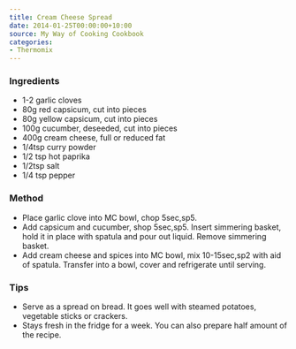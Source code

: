 ```yaml
---
title: Cream Cheese Spread
date: 2014-01-25T00:00:00+10:00
source: My Way of Cooking Cookbook
categories:
- Thermomix
---
```










### Ingredients

* 1-2 garlic cloves
* 80g red capsicum, cut into pieces
* 80g yellow capsicum, cut into pieces
* 100g cucumber, deseeded, cut into pieces
* 400g cream cheese, full or reduced fat
* 1/4tsp curry powder
* 1/2 tsp hot paprika
* 1/2tsp salt
* 1/4 tsp pepper

### Method

* Place garlic clove into MC bowl, chop 5sec,sp5.
* Add capsicum and cucumber, shop 5sec,sp5.  Insert simmering basket, hold it in place with spatula and pour out liquid.  Remove simmering basket.
* Add cream cheese and spices into MC bowl, mix 10-15sec,sp2 with aid of spatula.  Transfer into a bowl, cover and refrigerate until serving.

### Tips

* Serve as a spread on bread.  It goes well with steamed potatoes, vegetable sticks or crackers.
* Stays fresh in the fridge for a week.  You can also prepare half amount of the recipe.
